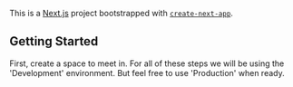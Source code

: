 This is a [Next.js](https://nextjs.org/) project bootstrapped with [`create-next-app`](https://github.com/vercel/next.js/tree/canary/packages/create-next-app).

## Getting Started

First, create a space to meet in. For all of these steps we will be using the 'Development' environment. But feel free to use 'Production' when ready.